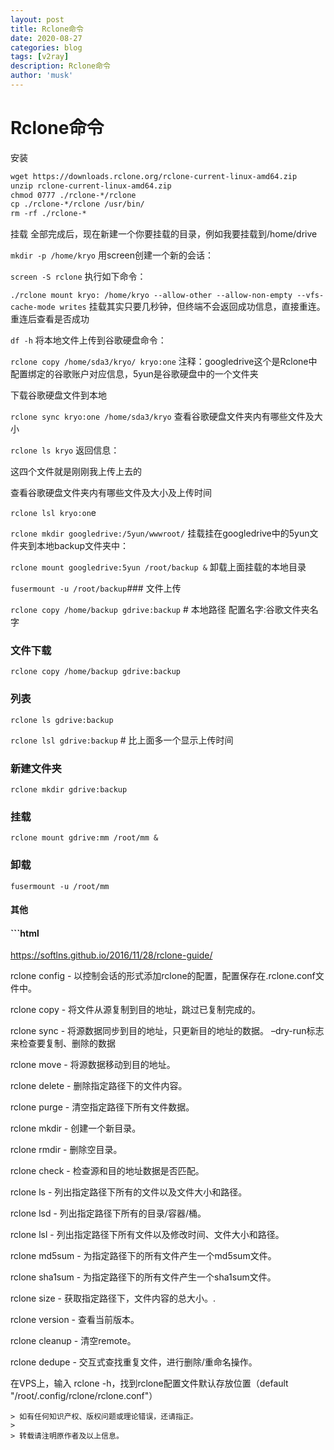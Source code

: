 ```yaml
---
layout: post
title: Rclone命令
date: 2020-08-27
categories: blog
tags: [v2ray]
description: Rclone命令
author: 'musk'
---
```

# Rclone命令
安装
```html
wget https://downloads.rclone.org/rclone-current-linux-amd64.zip
unzip rclone-current-linux-amd64.zip
chmod 0777 ./rclone-*/rclone
cp ./rclone-*/rclone /usr/bin/
rm -rf ./rclone-*
```
挂载
全部完成后，现在新建一个你要挂载的目录，例如我要挂载到/home/drive

`mkdir -p /home/kryo`
用screen创建一个新的会话：

`screen -S rclone`
执行如下命令：

`./rclone mount kryo: /home/kryo --allow-other --allow-non-empty --vfs-cache-mode writes`
挂载其实只要几秒钟，但终端不会返回成功信息，直接重连。
重连后查看是否成功

`df -h`
将本地文件上传到谷歌硬盘命令：

`rclone copy /home/sda3/kryo/ kryo:one`
注释：googledrive这个是Rclone中配置绑定的谷歌账户对应信息，5yun是谷歌硬盘中的一个文件夹

下载谷歌硬盘文件到本地

`rclone sync kryo:one /home/sda3/kryo`
查看谷歌硬盘文件夹内有哪些文件及大小

`rclone ls kryo`
返回信息：

这四个文件就是刚刚我上传上去的

查看谷歌硬盘文件夹内有哪些文件及大小及上传时间

`rclone lsl kryo:on`e

`rclone mkdir googledrive:/5yun/wwwroot/`
挂载挂在googledrive中的5yun文件夹到本地backup文件夹中：

`rclone mount googledrive:5yun /root/backup &`
卸载上面挂载的本地目录

`fusermount -u /root/backup`### 文件上传

`rclone copy /home/backup gdrive:backup` # 本地路径 配置名字:谷歌文件夹名字

### 文件下载

`rclone copy /home/backup gdrive:backup`

### 列表

`rclone ls gdrive:backup`

`rclone lsl gdrive:backup` # 比上面多一个显示上传时间

### 新建文件夹

`rclone mkdir gdrive:backup`

### 挂载

`rclone mount gdrive:mm /root/mm &`

### 卸载

`fusermount -u /root/mm`

 

#### 其他 ####

#### ```html
https://softlns.github.io/2016/11/28/rclone-guide/

rclone config - 以控制会话的形式添加rclone的配置，配置保存在.rclone.conf文件中。

rclone copy - 将文件从源复制到目的地址，跳过已复制完成的。

rclone sync - 将源数据同步到目的地址，只更新目的地址的数据。 –dry-run标志来检查要复制、删除的数据

rclone move - 将源数据移动到目的地址。

rclone delete - 删除指定路径下的文件内容。

rclone purge - 清空指定路径下所有文件数据。

rclone mkdir - 创建一个新目录。

rclone rmdir - 删除空目录。

rclone check - 检查源和目的地址数据是否匹配。

rclone ls - 列出指定路径下所有的文件以及文件大小和路径。

rclone lsd - 列出指定路径下所有的目录/容器/桶。

rclone lsl - 列出指定路径下所有文件以及修改时间、文件大小和路径。

rclone md5sum - 为指定路径下的所有文件产生一个md5sum文件。

rclone sha1sum - 为指定路径下的所有文件产生一个sha1sum文件。

rclone size - 获取指定路径下，文件内容的总大小。.

rclone version - 查看当前版本。

rclone cleanup - 清空remote。

rclone dedupe - 交互式查找重复文件，进行删除/重命名操作。

在VPS上，输入 rclone -h，找到rclone配置文件默认存放位置（default "/root/.config/rclone/rclone.conf"）
```
> 如有任何知识产权、版权问题或理论错误，还请指正。
>
> 转载请注明原作者及以上信息。